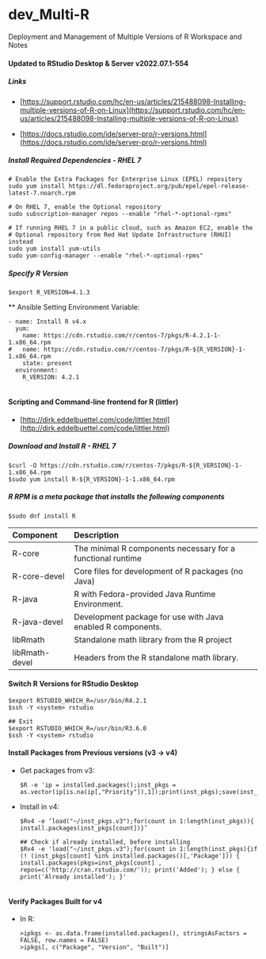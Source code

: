 # dev_Multi-R
Deployment and Management of Multiple Versions of R Workspace and Notes

#### Updated to RStudio Desktop & Server v2022.07.1-554

##### Links
- [https://support.rstudio.com/hc/en-us/articles/215488098-Installing-multiple-versions-of-R-on-Linux](https://support.rstudio.com/hc/en-us/articles/215488098-Installing-multiple-versions-of-R-on-Linux) <br/>

- [https://docs.rstudio.com/ide/server-pro/r-versions.html](https://docs.rstudio.com/ide/server-pro/r-versions.html) <br/>

##### Install Required Dependencies - RHEL 7
```
# Enable the Extra Packages for Enterprise Linux (EPEL) repository
sudo yum install https://dl.fedoraproject.org/pub/epel/epel-release-latest-7.noarch.rpm 

# On RHEL 7, enable the Optional repository
sudo subscription-manager repos --enable "rhel-*-optional-rpms"

# If running RHEL 7 in a public cloud, such as Amazon EC2, enable the
# Optional repository from Red Hat Update Infrastructure (RHUI) instead
sudo yum install yum-utils
sudo yum-config-manager --enable "rhel-*-optional-rpms"
```

##### Specify R Version
`$export R_VERSION=4.1.3` <br/>

** Ansible Setting Environment Variable: <br/>
```
- name: Install R v4.x
  yum:
    name: https://cdn.rstudio.com/r/centos-7/pkgs/R-4.2.1-1-1.x86_64.rpm
#   name: https://cdn.rstudio.com/r/centos-7/pkgs/R-${R_VERSION}-1-1.x86_64.rpm
    state: present
  environment:
    R_VERSION: 4.2.1
   
```

#### Scripting and Command-line frontend for R (littler)
- [http://dirk.eddelbuettel.com/code/littler.html](http://dirk.eddelbuettel.com/code/littler.html) <br/>

##### Download and Install R - RHEL 7
```
$curl -O https://cdn.rstudio.com/r/centos-7/pkgs/R-${R_VERSION}-1-1.x86_64.rpm
$sudo yum install R-${R_VERSION}-1-1.x86_64.rpm
```


##### R RPM is a meta package that installs the following components
`$sudo dnf install R` <br/> 

| Component	     | Description                                                  |
|:---------------|:------------------------------------------------------------ | 
| R-core	       | The minimal R components necessary for a functional runtime  |
| R-core-devel	 | Core files for development of R packages (no Java)           |
| R-java	       | R with Fedora-provided Java Runtime Environment.             | 
| R-java-devel	 | Development package for use with Java enabled R components.  |
| libRmath	     | Standalone math library from the R project                   |
| libRmath-devel | Headers from the R standalone math library.                  |

#### Switch R Versions for RStudio Desktop
```
$export RSTUDIO_WHICH_R=/usr/bin/R4.2.1
$ssh -Y <system> rstudio

## Exit
$export RSTUDIO_WHICH_R=/usr/bin/R3.6.0
$ssh -Y <system> rstudio
```

#### Install Packages from Previous versions (v3 -> v4)
- Get packages from v3:
  ```
  $R -e 'ip = installed.packages();inst_pkgs = as.vector(ip[is.na(ip[,"Priority"]),1]);print(inst_pkgs);save(inst_pkgs,file="~/inst_pkgs.v3")'
  ```
  
- Install in v4:
  ```
  $Rv4 -e ‘load("~/inst_pkgs.v3");for(count in 1:length(inst_pkgs)){  install.packages(inst_pkgs[count])}’
  
  ## Check if already installed, before installing
  $Rv4 -e 'load("~/inst_pkgs.v3");for(count in 1:length(inst_pkgs){if (! (inst_pkgs[count] %in% installed.packages()[,'Package'])) { install.packages(pkgs=inst_pkgs[count] , repos=c('http://cran.rstudio.com/')); print('Added'); } else { print('Already installed'); }'

  
  ```

#### Verify Packages Built for v4
- In R:
  ```
  >ipkgs <- as.data.frame(installed.packages(), stringsAsFactors = FALSE, row.names = FALSE)
  >ipkgs[, c("Package", "Version", "Built")]
  ```
